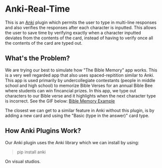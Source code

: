 # Anki-Real-Time
This is an [Anki](https://apps.ankiweb.net/) plugin which permits the user to type in multi-line responses and also verifies the responses after each character is inputted. This allows the user to save time by verifying exactly when a character inputted deviates from the contents of the card, instead of having to verify once all the contents of the card are typed out.

## What's the Problem?
We are trying our best to simulate how "The Bible Memory" app works. This is a very well regarded app that also uses spaced-repitition similar to Anki. This app is used primarily by undercollegiate contestants (people in middle school and high school) to memorize Bible Verses for an annual Bible Bee where students can win fincancial prizes. In this app, we type out characters to our Bible verse and it highlights when the next character type is incorrect. See the GIF below:
[Bible Memory Example](readme_images/Bible%20Memory%20Example.gif)

The closest we can get to a similar feature in Anki without this plugin, is by adding a new card and using the "Basic (type in the answer)" card type.

## How Anki Plugins Work?
Our Anki plugin uses the Anki library which we can install by using:
> pip install anki

On visual studios.